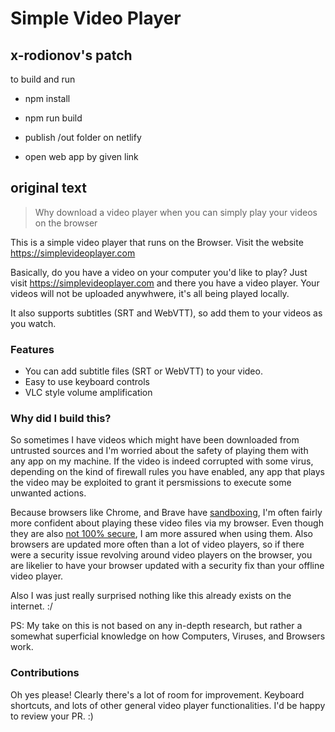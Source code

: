 # Simple Video Player

## x-rodionov's patch

to build and run

* npm install

* npm run build

* publish /out folder on netlify

* open web app by given link

## original text

> Why download a video player when you can simply play your videos on the browser

This is a simple video player that runs on the Browser. Visit the website https://simplevideoplayer.com

Basically, do you have a video on your computer you'd like to play? Just visit https://simplevideoplayer.com and there you have a video player. Your videos will not be uploaded anywhwere, it's all being played locally.

It also supports subtitles (SRT and WebVTT), so add them to your videos as you watch.

### Features

- You can add subtitle files (SRT or WebVTT) to your video.
- Easy to use keyboard controls
- VLC style volume amplification

### Why did I build this?

So sometimes I have videos which might have been downloaded from untrusted sources and I'm worried about the safety of playing them with any app on my machine. If the video is indeed corrupted with some virus, depending on the kind of firewall rules you have enabled, any app that plays the video may be exploited to grant it persmissions to execute some unwanted actions.

Because browsers like Chrome, and Brave have [sandboxing](https://computer.howstuffworks.com/google-chrome-browser7.htm), I'm often fairly more confident about playing these video files via my browser. Even though they are also [not 100% secure](https://security.stackexchange.com/a/122105), I am more assured when using them. Also browsers are updated more often than a lot of video players, so if there were a security issue revolving around video players on the browser, you are likelier to have your browser updated with a security fix than your offline video player.

Also I was just really surprised nothing like this already exists on the internet. :/

PS: My take on this is not based on any in-depth research, but rather a somewhat superficial knowledge on how Computers, Viruses, and Browsers work.

### Contributions

Oh yes please! Clearly there's a lot of room for improvement. Keyboard shortcuts, and lots of other general video player functionalities. I'd be happy to review your PR. :)
